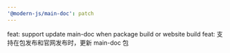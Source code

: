 ```yaml
---
'@modern-js/main-doc': patch
---
```


feat: support update main-doc when package build or website build
feat: 支持在包发布和官网发布时，更新 main-doc 包
